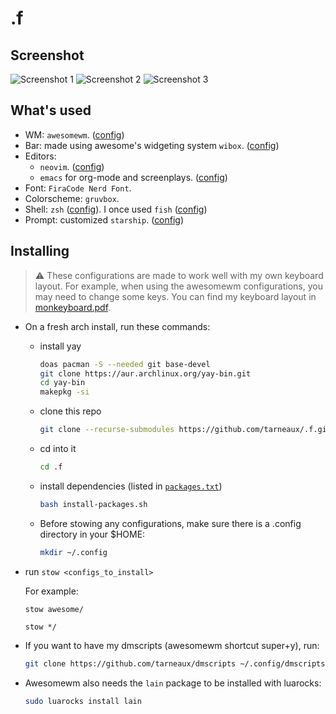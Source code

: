 # .f

## Screenshot
![Screenshot 1](https://github.com/tarneaux/.f/assets/62650051/c366c415-835c-4196-aab2-966fb2922334)
![Screenshot 2](https://github.com/tarneaux/.f/assets/62650051/0c9e6ac6-a562-432a-aee0-089f7f22302b)
![Screenshot 3](https://github.com/tarneaux/.f/assets/62650051/894f7485-0e6f-4478-a365-b1d8e076d589)




## What's used
- WM: `awesomewm`. ([config](awesome/.config/awesome))
- Bar: made using awesome's widgeting system `wibox`. ([config](awesome/.config/awesome))
- Editors:
  - `neovim`. ([config](neovim/.config/nvim))
  - `emacs` for org-mode and screenplays. ([config](emacs/.emacs.d))
- Font: `FiraCode Nerd Font`.
- Colorscheme: `gruvbox`.
- Shell: `zsh` ([config](zsh/)). I once used `fish` ([config](fish/.config/fish/))
- Prompt: customized `starship`. ([config](starship/.config/starship.toml))


## Installing

> :warning: These configurations are made to work well with my own keyboard layout. For example, when using the awesomewm configurations, you may need to change some keys. You can find my keyboard layout in [monkeyboard.pdf](monkeyboard.pdf).

- On a fresh arch install, run these commands:
  - install yay
    ```bash
    doas pacman -S --needed git base-devel
    git clone https://aur.archlinux.org/yay-bin.git
    cd yay-bin
    makepkg -si
    ```
  - clone this repo
    ```bash
    git clone --recurse-submodules https://github.com/tarneaux/.f.git ~/.f
    ```
  - cd into it
    ```bash
    cd .f
    ```
  - install dependencies (listed in [`packages.txt`](packages.txt))
    ```bash
    bash install-packages.sh
    ```
  - Before stowing any configurations, make sure there is a .config directory in your $HOME:
    ```bash
    mkdir ~/.config
    ```
- run `stow <configs_to_install>`

  For example:

  `stow awesome/`

  `stow */`

- If you want to have my dmscripts (awesomewm shortcut super+y), run:
  ```bash
  git clone https://github.com/tarneaux/dmscripts ~/.config/dmscripts
  ```
- Awesomewm also needs the `lain` package to be installed with luarocks:
  ```bash
  sudo luarocks install lain
  ```
